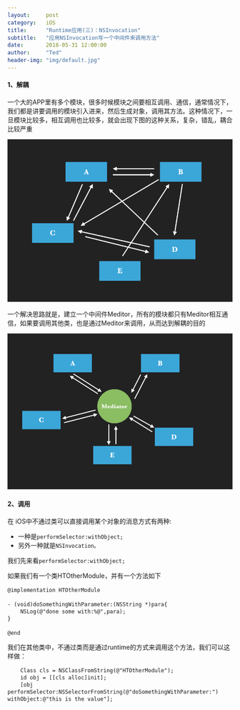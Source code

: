 ```yaml
---
layout:     post
category:   iOS
title:      "Runtime应用(三)：NSInvocation"
subtitle:   "应用NSInvocation写一个中间件来调用方法"
date:       2018-05-31 12:00:00
author:     "Ted"
header-img: "img/default.jpg"
---
```


#### 1、解耦

一个大的APP里有多个模块，很多时候模块之间要相互调用、通信，通常情况下，我们都是讲要调用的模块引入进来，然后生成对象，调用其方法。这种情况下，一旦模块比较多，相互调用也比较多，就会出现下图的这种关系，复杂，错乱，耦合比较严重

![img](/img/Simple_8/10.png)

一个解决思路就是，建立一个中间件Meditor，所有的模块都只有Meditor相互通信，如果要调用其他类，也是通过Meditor来调用，从而达到解耦的目的

![img](/img/Simple_8/11.png)

#### 2、调用

在 iOS中不通过类可以直接调用某个对象的消息方式有两种:

- 一种是`performSelector:withObject;`
- 另外一种就是`NSInvocation。`

我们先来看`performSelector:withObject;`

如果我们有一个类HTOtherModule，并有一个方法如下

```
@implementation HTOtherModule

- (void)doSomethingWithParameter:(NSString *)para{
    NSLog(@"done some with:%@",para);
}

@end
```

我们在其他类中，不通过类而是通过runtime的方式来调用这个方法，我们可以这样做：

```
    Class cls = NSClassFromString(@"HTOtherModule");
    id obj = [[cls alloc]init];
    [obj performSelector:NSSelectorFromString(@"doSomethingWithParameter:") withObject:@"this is the value"];
```

